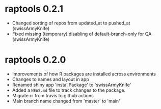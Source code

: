# raptools 0.2.1

* Changed sorting of repos from updated_at to pushed_at (swissArmyKnife)
* Fixed missing (temporary) disabling of default-branch-only for QA (swissArmyKnife)

# raptools 0.2.0

* Improvements of how R packages are installed across environments
* Changes to names and layout in app
* Renamed shiny app 'installPackage' to 'swissArmyKnife'
* Added a `NEWS.md` file to track changes to the package.
* Migrate ci from travis to github actions
* Main branch name changed from 'master' to 'main'
